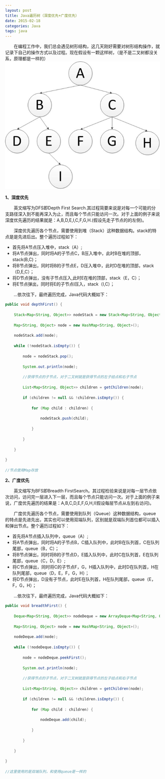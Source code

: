 ```yaml
---
layout: post
title: Java遍历树（深度优先+广度优先）
date: 2015-02-18
categories: Java
tags: java
---
```

　　在编程工作中，我们总会遇见树形结构，这几天刚好需要对树形结构操作，就记录下自己的操作方式以及过程。现在假设有一颗这样树，（是不是二叉树都没关系，原理都是一样的）
![tree](/assets/yoting/post/java/tree.jpg)

**1、深度优先**

　　英文缩写为DFS即Depth First Search.其过程简要来说是对每一个可能的分支路径深入到不能再深入为止，而且每个节点只能访问一次。对于上面的例子来说深度优先遍历的结果就是：A,B,D,E,I,C,F,G,H.(假设先走子节点的的左侧)。

　　深度优先遍历各个节点，需要使用到堆（Stack）这种数据结构。stack的特点是是先进后出。整个遍历过程如下：

- 首先将A节点压入堆中，stack（A）;
- 将A节点弹出，同时将A的子节点C，B压入堆中，此时B在堆的顶部，stack(B,C)；
- 将B节点弹出，同时将B的子节点E，D压入堆中，此时D在堆的顶部，stack（D,E,C）；
- 将D节点弹出，没有子节点压入,此时E在堆的顶部，stack（E，C）；
- 将E节点弹出，同时将E的子节点I压入，stack（I,C）；

　　...依次往下，最终遍历完成，Java代码大概如下：

```java
public void depthFirst() {

    Stack<Map<String, Object>> nodeStack = new Stack<Map<String, Object>>();

    Map<String, Object> node = new HashMap<String, Object>();

    nodeStack.add(node);

    while (!nodeStack.isEmpty()) {

        node = nodeStack.pop();

        System.out.println(node);

        //获得节点的子节点，对于二叉树就是获得节点的左子结点和右子节点

        List<Map<String, Object>> children = getChildren(node);

        if (children != null && !children.isEmpty()) {

            for (Map child : children) {

                nodeStack.push(child);

            }

        }

    }

}

​//节点使用Map存放
```

**2、广度优先**

　　英文缩写为BFS即Breadth FirstSearch。其过程检验来说是对每一层节点依次访问，访问完一层进入下一层，而且每个节点只能访问一次。对于上面的例子来说，广度优先遍历的结果是：A,B,C,D,E,F,G,H,I(假设每层节点从左到右访问)。

　　广度优先遍历各个节点，需要使用到队列（Queue）这种数据结构，queue的特点是先进先出，其实也可以使用双端队列，区别就是双端队列首位都可以插入和弹出节点。整个遍历过程如下：

- 首先将A节点插入队列中，queue（A）;
- 将A节点弹出，同时将A的子节点B，C插入队列中，此时B在队列首，C在队列尾部，queue（B，C）；
- 将B节点弹出，同时将B的子节点D，E插入队列中，此时C在队列首，E在队列尾部，queue（C，D，E）;
- 将C节点弹出，同时将C的子节点F，G，H插入队列中，此时D在队列首，H在队列尾部，queue（D，E，F，G，H）；
- 将D节点弹出，D没有子节点，此时E在队列首，H在队列尾部，queue（E，F，G，H）；

　　...依次往下，最终遍历完成，Java代码大概如下：

```java
public void breadthFirst() {

    Deque<Map<String, Object>> nodeDeque = new ArrayDeque<Map<String, Object>>();

    Map<String, Object> node = new HashMap<String, Object>();

    nodeDeque.add(node);

    while (!nodeDeque.isEmpty()) {

        node = nodeDeque.peekFirst();

        System.out.println(node);

        //获得节点的子节点，对于二叉树就是获得节点的左子结点和右子节点

        List<Map<String, Object>> children = getChildren(node);

        if (children != null && !children.isEmpty()) {

            for (Map child : children) {

                nodeDeque.add(child);

            }

        }

    }

}

//这里使用的是双端队列，和使用queue是一样的
```
